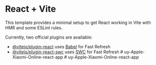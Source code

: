 # React + Vite

This template provides a minimal setup to get React working in Vite with HMR and some ESLint rules.

Currently, two official plugins are available:

- [@vitejs/plugin-react](https://github.com/vitejs/vite-plugin-react/blob/main/packages/plugin-react/README.md) uses [Babel](https://babeljs.io/) for Fast Refresh
- [@vitejs/plugin-react-swc](https://github.com/vitejs/vite-plugin-react-swc) uses [SWC](https://swc.rs/) for Fast Refresh
#   u y - A p p l e - X i a o m i - O n l i n e - r e a c t - a p p  
 #   u y - A p p l e - X i a o m i - O n l i n e - r e a c t - a p p  
 